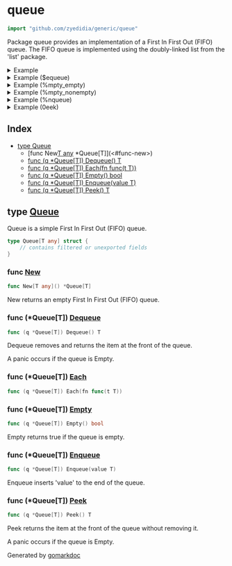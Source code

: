 <!-- Code generated by gomarkdoc. DO NOT EDIT -->

# queue

```go
import "github.com/zyedidia/generic/queue"
```

Package queue provides an implementation of a First In First Out \(FIFO\) queue\. The FIFO queue is implemented using the doubly\-linked list from the 'list' package\.

<details><summary>Example</summary>
<p>

```go
{
	q := New[int]()
	q.Enqueue(1)
	q.Enqueue(2)

	q.Each(func(i int) {
		fmt.Println(i)
	})

}
```

#### Output

```
1
2
```

</p>
</details>

<details><summary>Example ($equeue)</summary>
<p>

```go
{
	q := New[int]()
	q.Enqueue(1)

	fmt.Println(q.Dequeue())

}
```

#### Output

```
1
```

</p>
</details>

<details><summary>Example (%mpty_empty)</summary>
<p>

```go
{
	q := New[int]()

	fmt.Println(q.Empty())

}
```

#### Output

```
true
```

</p>
</details>

<details><summary>Example (%mpty_nonempty)</summary>
<p>

```go
{
	q := New[int]()
	q.Enqueue(1)

	fmt.Println(q.Empty())

}
```

#### Output

```
false
```

</p>
</details>

<details><summary>Example (%nqueue)</summary>
<p>

```go
{
	q := New[int]()
	q.Enqueue(1)
}
```

</p>
</details>

<details><summary>Example (0eek)</summary>
<p>

```go
{
	q := New[int]()
	q.Enqueue(1)

	fmt.Println(q.Peek())

}
```

#### Output

```
1
```

</p>
</details>

## Index

- [type Queue](<#type-queue>)
  - [func New[T any]() *Queue[T]](<#func-new>)
  - [func (q *Queue[T]) Dequeue() T](<#func-queuet-dequeue>)
  - [func (q *Queue[T]) Each(fn func(t T))](<#func-queuet-each>)
  - [func (q *Queue[T]) Empty() bool](<#func-queuet-empty>)
  - [func (q *Queue[T]) Enqueue(value T)](<#func-queuet-enqueue>)
  - [func (q *Queue[T]) Peek() T](<#func-queuet-peek>)


## type [Queue](<https://github.com/zyedidia/generic/blob/master/queue/queue.go#L11-L13>)

Queue is a simple First In First Out \(FIFO\) queue\.

```go
type Queue[T any] struct {
    // contains filtered or unexported fields
}
```

### func [New](<https://github.com/zyedidia/generic/blob/master/queue/queue.go#L16>)

```go
func New[T any]() *Queue[T]
```

New returns an empty First In First Out \(FIFO\) queue\.

### func \(\*Queue\[T\]\) [Dequeue](<https://github.com/zyedidia/generic/blob/master/queue/queue.go#L30>)

```go
func (q *Queue[T]) Dequeue() T
```

Dequeue removes and returns the item at the front of the queue\.

A panic occurs if the queue is Empty\.

### func \(\*Queue\[T\]\) [Each](<https://github.com/zyedidia/generic/blob/master/queue/queue.go#L49>)

```go
func (q *Queue[T]) Each(fn func(t T))
```

### func \(\*Queue\[T\]\) [Empty](<https://github.com/zyedidia/generic/blob/master/queue/queue.go#L45>)

```go
func (q *Queue[T]) Empty() bool
```

Empty returns true if the queue is empty\.

### func \(\*Queue\[T\]\) [Enqueue](<https://github.com/zyedidia/generic/blob/master/queue/queue.go#L23>)

```go
func (q *Queue[T]) Enqueue(value T)
```

Enqueue inserts 'value' to the end of the queue\.

### func \(\*Queue\[T\]\) [Peek](<https://github.com/zyedidia/generic/blob/master/queue/queue.go#L40>)

```go
func (q *Queue[T]) Peek() T
```

Peek returns the item at the front of the queue without removing it\.

A panic occurs if the queue is Empty\.



Generated by [gomarkdoc](<https://github.com/princjef/gomarkdoc>)
